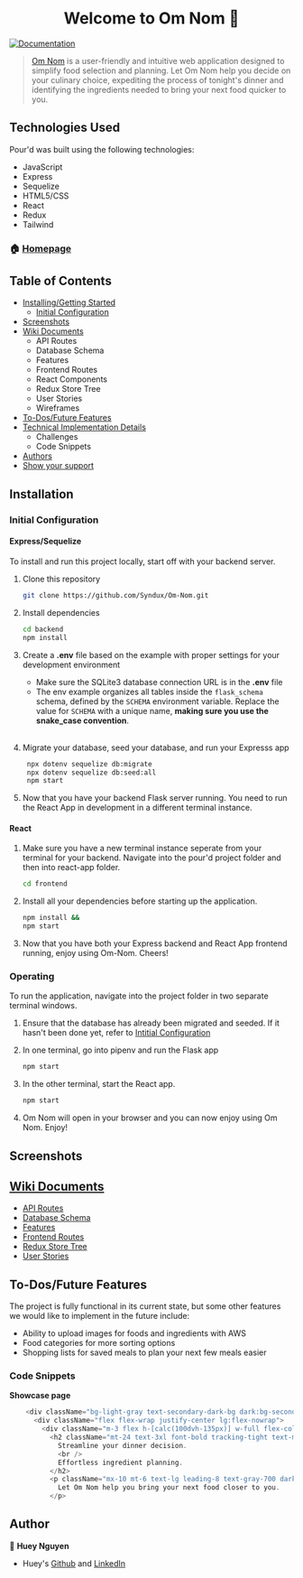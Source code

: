 
<h1 align="center">Welcome to Om Nom 👋</h1>
<p>
  <a href="https://github.com/Syndux/Om-Nom" target="_blank">
    <img alt="Documentation" src="https://img.shields.io/badge/documentation-yes-brightgreen.svg" />
  </a>
</p>

> [Om Nom](https://om-nom.onrender.com/) is a user-friendly and intuitive web application designed to simplify food selection and planning. Let Om Nom help you decide on your culinary choice, expediting the process of tonight's dinner and identifying the ingredients needed to bring your next food quicker to you.

## Technologies Used

Pour'd was built using the following technologies:

- JavaScript
- Express
- Sequelize
- HTML5/CSS
- React
- Redux
- Tailwind

### 🏠 [Homepage](https://om-nom.onrender.com/)

## Table of Contents

 - [Installing/Getting Started](https://github.com/Syndux/Om-Nom/blob/main/README.md#installation)
	 - [Initial Configuration](https://github.com/Syndux/Om-Nom/blob/main/README.md#initial-configuration)
- [Screenshots](https://github.com/Syndux/Om-Nom/blob/main/README.md#screenshots)
- [Wiki Documents](https://github.com/Syndux/Om-Nom/blob/main/README.md#wiki-documents)
	- API Routes
 	- Database Schema
 	- Features
 	- Frontend Routes
 	- React Components
 	- Redux Store Tree
	- User Stories
	- Wireframes 
- [To-Dos/Future Features](https://github.com/Syndux/Om-Nom/blob/main/README.md#to-dosfuture-features)
- [Technical Implementation Details](https://github.com/Syndux/Om-Nom/blob/main/README.md#technical-implementation-details)
	- Challenges
	- Code Snippets
- [Authors](https://github.com/Syndux/Om-Nom/blob/main/README.md#authors)
- [Show your support](https://github.com/Syndux/Om-Nom/blob/main/README.md#show-your-support)

## Installation

### Initial Configuration
#### Express/Sequelize
To install and run this project locally, start off with your backend server.

1. Clone this repository
    ```bash
    git clone https://github.com/Syndux/Om-Nom.git
    ```

2. Install dependencies
    ```bash
    cd backend
    npm install
    ```

3. Create a **.env** file based on the example with proper settings for your
   development environment
    - Make sure the SQLite3 database connection URL is in the **.env** file
    - The env example organizes all tables inside the `flask_schema` schema, defined
        by the `SCHEMA` environment variable.  Replace the value for
        `SCHEMA` with a unique name, **making sure you use the snake_case
        convention**.
    <br></br>

4. Migrate your database, seed your database, and run your Expresss app

   ```bash
    npx dotenv sequelize db:migrate
    npx dotenv sequelize db:seed:all
    npm start
   ```
5. Now that you have your backend Flask server running. You need to run the React App in development in a different terminal instance.

#### React
1. Make sure you have a new terminal instance seperate from your terminal for your backend. Navigate into the pour'd project folder and then into react-app folder.
    ```bash
    cd frontend
    ```

2. Install all your dependencies before starting up the application.
    ```bash
    npm install &&
    npm start
    ```

3. Now that you have both your Express backend and React App frontend running, enjoy using Om-Nom. Cheers!

### Operating
To run the application, navigate into the project folder in two separate terminal windows.

1. Ensure that the database has already been migrated and seeded. If it hasn't been done yet, refer to [Intitial Configuration](https://github.com/Syndux/Om-Nom/blob/main/README.md#initial-configuration)

2. In one terminal, go into pipenv and run the Flask app
    ```bash
    npm start
    ```

3. In the other terminal, start the React app.
    ```bash
    npm start
    ```

4. Om Nom will open in your browser and you can now enjoy using Om Nom. Enjoy!

## Screenshots

## [Wiki Documents](https://github.com/Syndux/Om-Nom/wiki)
- [API Routes](https://github.com/nSyndux/Om-Nom/wiki/Backend-Routes)
- [Database Schema](https://github.com/Syndux/Om-Nom/wiki/Database-Schema)
- [Features](https://github.com/Syndux/Om-Nom/wiki/Feature-List)
- [Frontend Routes](https://github.com/Syndux/Om-Nom/wiki/Frontend-Routes)
- [Redux Store Tree](https://github.com/Syndux/Om-Nom/wiki/Redux-State)
- [User Stories](https://github.com/Syndux/Om-Nom/wiki/User-Stories)

## To-Dos/Future Features

The project is fully functional in its current state, but some other features we would like to implement in the future include:

- Ability to upload images for foods and ingredients with AWS
- Food categories for more sorting options
- Shopping lists for saved meals to plan your next few meals easier

### Code Snippets

**Showcase page**
```javascript
    <div className="bg-light-gray text-secondary-dark-bg dark:bg-secondary-dark-bg dark:text-light-gray">
      <div className="flex flex-wrap justify-center lg:flex-nowrap">
        <div className="m-3 flex h-[calc(100dvh-135px)] w-full flex-col items-center overflow-hidden rounded-xl bg-main-bg text-center dark:bg-main-dark-bg">
          <h2 className="mt-24 text-3xl font-bold tracking-tight text-main-dark-bg dark:text-main-bg sm:text-4xl">
            Streamline your dinner decision.
            <br />
            Effortless ingredient planning.
          </h2>
          <p className="mx-10 mt-6 text-lg leading-8 text-gray-700 dark:text-gray-300 sm:mx-28">
            Let Om Nom help you bring your next food closer to you.
          </p>       
```

## Author

👤 **Huey Nguyen**
* Huey's [Github](https://github.com/Syndux) and [LinkedIn](https://www.linkedin.com/in/huey-nguyen/)
